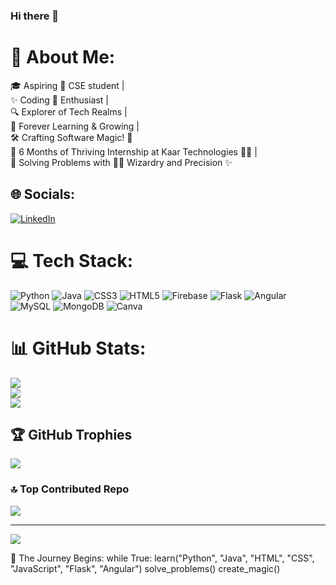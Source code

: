 ### Hi there 👋
# 💫 About Me:
🎓 Aspiring 🚀 CSE student | <br>✨ Coding 🌟 Enthusiast | <br>🔍 Explorer of Tech Realms | <br>🌱 Forever Learning & Growing | <br>🛠️ Crafting Software Magic! 🎩<br>🏢 6 Months of Thriving Internship at Kaar Technologies 🏋️‍♂️ | <br>🎯 Solving Problems with 🧙‍♂️ Wizardry and Precision ✨


## 🌐 Socials:
[![LinkedIn](https://img.shields.io/badge/LinkedIn-%230077B5.svg?logo=linkedin&logoColor=white)](https://linkedin.com/in/https://www.linkedin.com/in/manikandan-l-80a825253/) 

# 💻 Tech Stack:
![Python](https://img.shields.io/badge/python-3670A0?style=for-the-badge&logo=python&logoColor=ffdd54) ![Java](https://img.shields.io/badge/java-%23ED8B00.svg?style=for-the-badge&logo=java&logoColor=white) ![CSS3](https://img.shields.io/badge/css3-%231572B6.svg?style=for-the-badge&logo=css3&logoColor=white) ![HTML5](https://img.shields.io/badge/html5-%23E34F26.svg?style=for-the-badge&logo=html5&logoColor=white) ![Firebase](https://img.shields.io/badge/firebase-%23039BE5.svg?style=for-the-badge&logo=firebase) ![Flask](https://img.shields.io/badge/flask-%23000.svg?style=for-the-badge&logo=flask&logoColor=white) ![Angular](https://img.shields.io/badge/angular-%23DD0031.svg?style=for-the-badge&logo=angular&logoColor=white) ![MySQL](https://img.shields.io/badge/mysql-%2300f.svg?style=for-the-badge&logo=mysql&logoColor=white) ![MongoDB](https://img.shields.io/badge/MongoDB-%234ea94b.svg?style=for-the-badge&logo=mongodb&logoColor=white) ![Canva](https://img.shields.io/badge/Canva-%2300C4CC.svg?style=for-the-badge&logo=Canva&logoColor=white)
# 📊 GitHub Stats:
![](https://github-readme-stats.vercel.app/api?username=mani1916&theme=nightowl&hide_border=true&include_all_commits=false&count_private=false)<br/>
![](https://github-readme-streak-stats.herokuapp.com/?user=mani1916&theme=nightowl&hide_border=true)<br/>
![](https://github-readme-stats.vercel.app/api/top-langs/?username=mani1916&theme=nightowl&hide_border=true&include_all_commits=false&count_private=false&layout=compact)

## 🏆 GitHub Trophies
![](https://github-profile-trophy.vercel.app/?username=mani1916&theme=radical&no-frame=true&no-bg=false&margin-w=4)

### 🔝 Top Contributed Repo
![](https://github-contributor-stats.vercel.app/api?username=mani1916&limit=5&theme=dark&combine_all_yearly_contributions=true)

---
[![](https://visitcount.itsvg.in/api?id=mani1916&icon=5&color=0)](https://visitcount.itsvg.in)

🌌 The Journey Begins:
while True:
    learn("Python", "Java", "HTML", "CSS", "JavaScript", "Flask", "Angular")
    solve_problems()
    create_magic()
